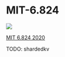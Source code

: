 # MIT-6.824

[//]: [![](https://github.com/middzwb/MIT-6.824/workflows/mit-6.824/badge.svg)](https://github.com/middzwb/MIT-6.824/actions?query=workflow%3Amit-6.824)
[![](https://img.shields.io/github/workflow/status/middzwb/MIT-6.824/mit-6.824?style=flat-square&logo=appveyor)](https://github.com/middzwb/MIT-6.824/actions?query=workflow%3Amit-6.824)

[MIT 6.824 2020](https://pdos.csail.mit.edu/6.824/schedule.html)

[//]: [英文字幕](https://www.yuque.com/guigumentor/babel)

TODO: shardedkv
